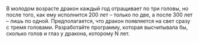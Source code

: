 В молодом возрасте дракон каждый год отращивает по три головы, но после того, как ему исполнится 200 лет – только по две, а после 300 лет – лишь по одной. Предполагается, что дракон появляется на свет сразу с тремя головами.
Разработайте программу, которая высчитывала бы, сколько голов и глаз у дракона, которому N лет.
